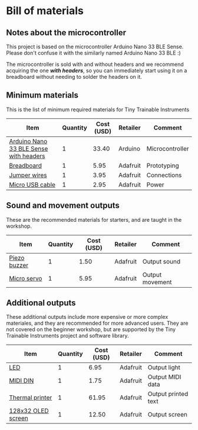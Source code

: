 # Bill of materials

## Notes about the microcontroller

This project is based on the microcontroller Arduino Nano 33 BLE Sense. Please don't confuse it with the similarly named Arduino Nano 33 BLE :)

The microcontroller is sold with and without headers and we recommend acquiring the one ***with headers***, so you can immediately start using it on a breadboard without needing to solder the headers on it.

## Minimum materials

This is the list of minimum required materials for Tiny Trainable Instruments

| Item | Quantity | Cost (USD) | Retailer | Comment |
|------|----------|------------|----------|---------|
| [Arduino Nano 33 BLE Sense with headers](https://store.arduino.cc/usa/nano-33-ble-sense-with-headers) | 1 | 33.40 | Arduino | Microcontroller |
| [Breadboard](https://www.adafruit.com/product/239) | 1 | 5.95 | Adafruit | Prototyping |
| [Jumper wires](https://www.adafruit.com/product/758) | 1 | 3.95 | Adafruit | Connections |
| [Micro USB cable](https://www.adafruit.com/product/592) | 1 | 2.95 | Adafruit |Power |

## Sound and movement outputs

These are the recommended materials for starters, and are taught in the workshop.

| Item | Quantity | Cost (USD) | Retailer | Comment |
|------|----------|------------|----------|---------|
| [Piezo buzzer](https://www.adafruit.com/product/160) | 1 | 1.50 | Adafruit | Output sound |
| [Micro servo](https://www.adafruit.com/product/169) | 1 | 5.95 | Adafruit | Output movement |

## Additional outputs

These additional outputs include more expensive or more complex materiales, and they are recommended for more advanced users. They are not covered on the beginner workshop, but are supported by the Tiny Trainable Instruments project and software library.

| Item | Quantity | Cost (USD) | Retailer | Comment |
|------|----------|------------|----------|---------|
| [LED](https://www.adafruit.com/product/754) | 1 | 6.95 | Adafruit | Output light |
| [MIDI DIN](https://www.adafruit.com/product/1134) | 1 | 1.75 | Adafruit | Output MIDI data |
| [Thermal printer](https://www.adafruit.com/product/600) | 1 | 61.95 | Adafruit | Output printed text |
| [128x32 OLED screen](https://www.adafruit.com/product/4440) | 1 | 12.50 |  Adafruit | Output screen |
